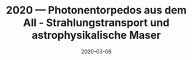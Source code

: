 ---
title: "2020 &mdash; Photonentorpedos aus dem All - Strahlungstransport und astrophysikalische Maser"
collection: talks
type: "Talk"
tag: public
invited: Invited
permalink: \talks\2020-03-06-Photonentorpedos-aus-dem-All---Strahlungstransport-und-astrophysikalische-Maser
paperurl: 
date: "2020-03-06"
venue: "Physikalischer Verein"
location: "Frankfurt/Main, Germany"
---